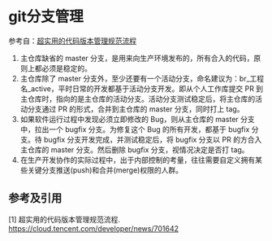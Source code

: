 # git分支管理

参考自：[超实用的代码版本管理规范流程](https://cloud.tencent.com/developer/news/701642)

1. 主仓库缺省的 master 分支，是用来向生产环境发布的，所有合入的代码，原则上都必须是稳定的。
2. 主仓库除了 master 分支外，至少还要有一个活动分支，命名建议为：br_工程名_active，平时日常的开发都基于活动分支开发。即从个人工作库提交 PR 到主仓库时，指向的是主仓库的活动分支。活动分支测试稳定后，将主仓库的活动分支通过 PR 的形式，合并到主仓库的 master 分支，同时打上  tag。
3. 如果软件运行过程中发现必须立即修改的 Bug，则从主仓库的 master 分支中，拉出一个 bugfix 分支。为修复这个 Bug 的所有开发，都基于 bugfix 分支。待 bugfix 分支开发完成，并测试稳定后，将 bugfix 分支以 PR 的方合入主仓库的 master 分支。然后删除 bugfix 分支，视情况决定是否打 tag。
4. 在生产开发协作的实际过程中，出于内部控制的考量，往往需要自定义拥有某些关键分支推送(push)和合并(merge)权限的人群。

## 参考及引用

[1] 超实用的代码版本管理规范流程. <https://cloud.tencent.com/developer/news/701642>

